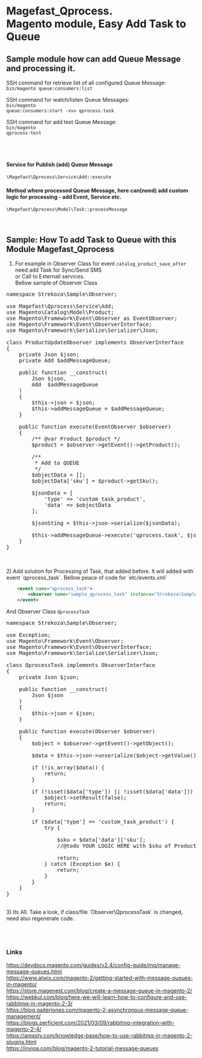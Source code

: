 # Magefast_Qprocess. <br>Magento module, Easy Add Task to Queue

## Sample module how can add Queue Message and processing it.


SSH command for retrieve list of all configured Queue Message:
<br>
<code>bin/magento queue:consumers:list</code>

SSH command for watch/listen Queue Messages:
<br>
<code>bin/magento queue:consumers:start -vvv qprocess.task</code>

SSH command for add test Queue Message:
<br>
<code>bin/magento qprocess:test</code>

<br>
<br>

#### Service for Publish (add) Queue Message 
`\Magefast\Qprocess\Service\Add::execute`


#### Method where processed Queue Message, here can(need) add custom logic for processing - add Event, Service etc.
`\Magefast\Qprocess\Model\Task::processMessage`


<br>

## Sample: How To add Task to Queue with this Module Magefast_Qprocess

1) For example in Observer Class for event `catalog_product_save_after` need add Task for Sync/Send SMS <br>or Call to Externall services. 
   <br>Bellow sample of Observer Class

<pre>
namespace Strekoza\Sample\Observer;

use Magefast\Qprocess\Service\Add;
use Magento\Catalog\Model\Product;
use Magento\Framework\Event\Observer as EventObserver;
use Magento\Framework\Event\ObserverInterface;
use Magento\Framework\Serialize\Serializer\Json;

class ProductUpdateObserver implements ObserverInterface
{
    private Json $json;
    private Add $addMessageQueue;

    public function __construct(
        Json $json,
        Add  $addMessageQueue
    )
    {
        $this->json = $json;
        $this->addMessageQueue = $addMessageQueue;
    }

    public function execute(EventObserver $observer)
    {
        /** @var Product $product */
        $product = $observer->getEvent()->getProduct();

        /**
         * Add to QUEUE
         */
        $objectData = [];
        $objectData['sku'] = $product->getSku();

        $jsonData = [
            'type' => 'custom_task_product',
            'data' => $objectData
        ];

        $jsonSting = $this->json->serialize($jsonData);

        $this->addMessageQueue->execute('qprocess.task', $jsonSting);
    }
}

</pre>
<br>
2) Add solution for Processing of Task, that added before.
   It will added with event `qprocess_task`.
   Bellow peace of code for `etc/events.xml`

```xml
    <event name="qprocess_task">
        <observer name="sample_qprocess_task" instance="Strekoza\Sample\Observer\QprocessTask"/>
    </event>
```

   And Observer Class `QprocessTask`
   <pre>
namespace Strekoza\Sample\Observer;

use Exception;
use Magento\Framework\Event\Observer;
use Magento\Framework\Event\ObserverInterface;
use Magento\Framework\Serialize\Serializer\Json;

class QprocessTask implements ObserverInterface
{
    private Json $json;

    public function __construct(
        Json $json
    )
    {
        $this->json = $json;
    }

    public function execute(Observer $observer)
    {
        $object = $observer->getEvent()->getObject();

        $data = $this->json->unserialize($object->getValue());

        if (!is_array($data)) {
            return;
        }

        if (!isset($data['type']) || !isset($data['data'])) {
            $object->setResult(false);
            return;
        }

        if ($data['type'] == 'custom_task_product') {
            try {

                $sku = $data['data']['sku'];
                //@todo YOUR LOGIC HERE with $sku of Product

                return;
            } catch (Exception $e) {
                return;
            }
        }
    }
}
</pre>
<br>
3) Its All. Take a look, if class/file `Observer\QprocessTask` is changed, need also regenerate code.



<br><br>
### Links
https://devdocs.magento.com/guides/v2.4/config-guide/mq/manage-message-queues.html
<br>
https://www.atwix.com/magento-2/getting-started-with-message-queues-in-magento/
<br>
https://store.magenest.com/blog/create-a-message-queue-in-magento-2/
<br>
https://webkul.com/blog/here-we-will-learn-how-to-configure-and-use-rabbitmq-in-magento-2-3/
<br>
https://blog.gaiterjones.com/magento-2-asynchronous-message-queue-management/
<br>
https://blogs.perficient.com/2021/03/09/rabbitmq-integration-with-magento-2-4/
<br>
https://amasty.com/knowledge-base/how-to-use-rabbitmq-in-magento-2-plugins.html
<br>
https://inviqa.com/blog/magento-2-tutorial-message-queues
